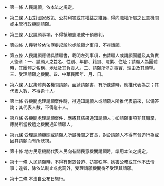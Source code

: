 * 第一條 人民請願，依本法之規定。

* 第二條 人民對國家政策、公共利害或其權益之維護，得向職權所屬之民意機關或主管行政機關請願。

* 第三條 人民請願事項，不得牴觸憲法或干預審判。

* 第四條 人民對於依法應提起訴訟或訴願之事項，不得請願。

* 第五條 人民請願應備具請願書，載明左列事項，由請願人或請願團體及其負責人簽章：一、請願人之姓名、性別、年齡、籍貫、職業、住址；請願人為團體時，其團體之名稱、地址及其負責人。二、請願所基之事實、理由及其願望。三、受理請願之機關。四、中華民國年、月、日。

* 第六條 人民集體向各機關請願，面遞請願書，有所陳述時，應推代表為之；其代表人數，不得逾十人。

* 第七條 各機關處理請願案件時，得通知請願人或請願人所推代表前來，以備答詢；其代表人數，不得逾十人。

* 第八條 各機關處理請願案件，應將其結果通知請願人；如請願事項非其職掌，應將所當投遞之機關通知請願人。

* 第九條 受理請願機關或請願人所屬機關之首長，對於請願人不得有脅迫行為或因其請願而有所歧視。

* 第十條 地方民意機關代表人民向有關民意機關請願時，準用本法之規定。

* 第十一條 人民請願時，不得有聚眾脅迫、妨害秩序、妨害公務或其他不法情事；違者，除依法制止或處罰外，受理請願機關得不受理其請願。

* 第十二條 本法自公布日施行。

